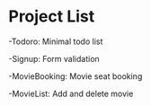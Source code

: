 # Project List

-Todoro: Minimal todo list

-Signup: Form validation

-MovieBooking: Movie seat booking

-MovieList: Add and delete movie

